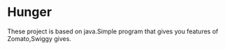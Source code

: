 # Hunger
These project is based on java.Simple program that gives you features of Zomato,Swiggy gives.

